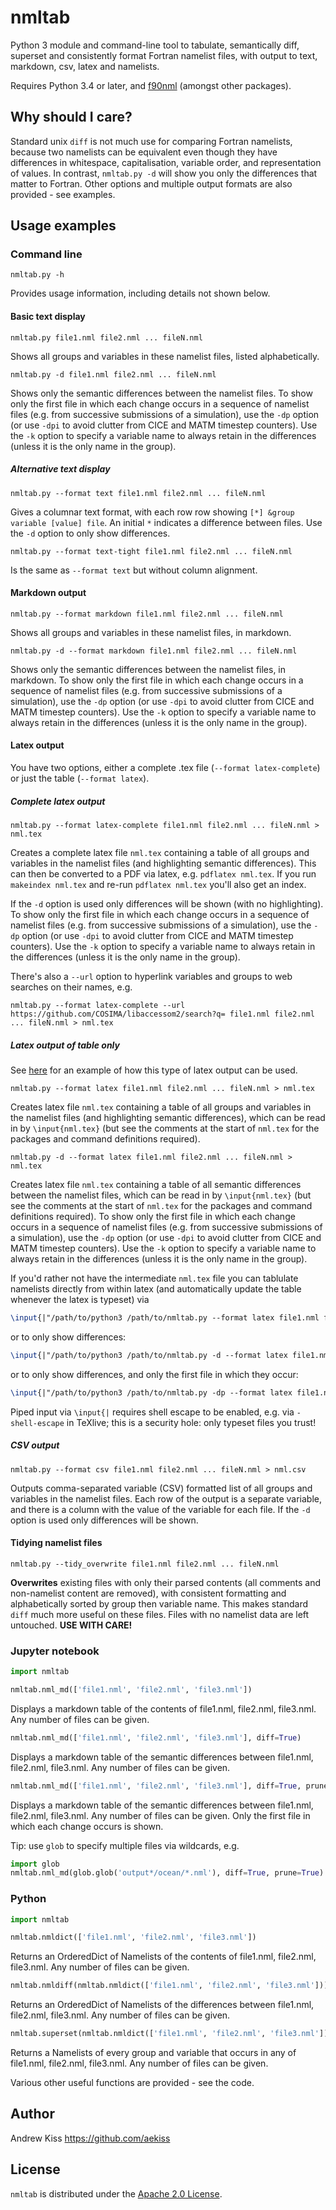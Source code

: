 # nmltab

Python 3 module and command-line tool to tabulate, semantically diff, superset and consistently format Fortran namelist files, with output to text, markdown, csv, latex and namelists.

Requires Python 3.4 or later, and [f90nml](https://github.com/marshallward/f90nml) (amongst other packages).

## Why should I care?

Standard unix `diff` is not much use for comparing Fortran namelists, because two namelists can be equivalent even though they have differences in whitespace, capitalisation, variable order, and representation of values. 
In contrast, `nmltab.py -d` will show you only the differences that matter to Fortran. Other options and multiple output formats are also provided - see examples.

## Usage examples

### Command line
```
nmltab.py -h
```
Provides usage information, including details not shown below.

#### Basic text display
```
nmltab.py file1.nml file2.nml ... fileN.nml
```
Shows all groups and variables in these namelist files, listed alphabetically.

```
nmltab.py -d file1.nml file2.nml ... fileN.nml
```
Shows only the semantic differences between the namelist files.
To show only the first file in which each change occurs in a sequence of namelist files (e.g. from successive submissions of a simulation), use the `-dp` option (or use `-dpi` to avoid clutter from CICE and MATM timestep counters). Use the `-k` option to specify a variable name to always retain in the differences (unless it is the only name in the group).

##### Alternative text display

```
nmltab.py --format text file1.nml file2.nml ... fileN.nml
```
Gives a columnar text format, with each row row showing `[*] &group variable [value] file`. An initial `*` indicates a difference between files. Use the `-d` option to only show differences.

```
nmltab.py --format text-tight file1.nml file2.nml ... fileN.nml
```
Is the same as `--format text` but without column alignment.

#### Markdown output
```
nmltab.py --format markdown file1.nml file2.nml ... fileN.nml
```
Shows all groups and variables in these namelist files, in markdown.

```
nmltab.py -d --format markdown file1.nml file2.nml ... fileN.nml
```
Shows only the semantic differences between the namelist files, in markdown.
To show only the first file in which each change occurs in a sequence of namelist files (e.g. from successive submissions of a simulation), use the `-dp` option (or use `-dpi` to avoid clutter from CICE and MATM timestep counters). Use the `-k` option to specify a variable name to always retain in the differences (unless it is the only name in the group).

#### Latex output
You have two options, either a complete .tex file (`--format latex-complete`) or just the table (`--format latex`).

##### Complete latex output

```
nmltab.py --format latex-complete file1.nml file2.nml ... fileN.nml > nml.tex
```
Creates a complete latex file `nml.tex` containing a table of all groups and variables in the namelist files (and highlighting semantic differences). This can then be converted to a PDF via latex, e.g. `pdflatex nml.tex`. If you run `makeindex nml.tex` and re-run `pdflatex nml.tex` you'll also get an index.

If the `-d` option is used only differences will be shown (with no highlighting). To show only the first file in which each change occurs in a sequence of namelist files (e.g. from successive submissions of a simulation), use the `-dp` option (or use `-dpi` to avoid clutter from CICE and MATM timestep counters). Use the `-k` option to specify a variable name to always retain in the differences (unless it is the only name in the group).

There's also a `--url` option to hyperlink variables and groups to web searches on their names, e.g.
```
nmltab.py --format latex-complete --url https://github.com/COSIMA/libaccessom2/search?q= file1.nml file2.nml ... fileN.nml > nml.tex
```

##### Latex output of table only

See [here](https://github.com/aekiss/namelist-check) for an example of how this type of latex output can be used. 

```
nmltab.py --format latex file1.nml file2.nml ... fileN.nml > nml.tex
```
Creates latex file `nml.tex` containing a table of all groups and variables in the namelist files (and highlighting semantic differences), which can be read in by `\input{nml.tex}` (but see the comments at the start of `nml.tex` for the packages and command definitions required).

```
nmltab.py -d --format latex file1.nml file2.nml ... fileN.nml > nml.tex
```
Creates latex file `nml.tex` containing a table of all semantic differences between the namelist files, which can be read in by `\input{nml.tex}` (but see the comments at the start of `nml.tex` for the packages and command definitions required). To show only the first file in which each change occurs in a sequence of namelist files (e.g. from successive submissions of a simulation), use the `-dp` option (or use `-dpi` to avoid clutter from CICE and MATM timestep counters). Use the `-k` option to specify a variable name to always retain in the differences (unless it is the only name in the group).

If you'd rather not have the intermediate `nml.tex` file you can tablulate namelists directly from within latex (and automatically update the table whenever the latex is typeset) via
```latex
\input{|"/path/to/python3 /path/to/nmltab.py --format latex file1.nml file2.nml ... fileN.nml"}
```
or to only show differences:
```latex
\input{|"/path/to/python3 /path/to/nmltab.py -d --format latex file1.nml file2.nml ... fileN.nml"}
```
or to only show differences, and only the first file in which they occur:
```latex
\input{|"/path/to/python3 /path/to/nmltab.py -dp --format latex file1.nml file2.nml ... fileN.nml"}
```
Piped input via `\input{|` requires shell escape to be enabled, e.g. via `-shell-escape` in TeXlive; this is a security hole: only typeset files you trust!

##### CSV output

```
nmltab.py --format csv file1.nml file2.nml ... fileN.nml > nml.csv
```
Outputs comma-separated variable (CSV) formatted list of all groups and variables in the namelist files. Each row of the output is a separate variable, and there is a column with the value of the variable for each file. If the `-d` option is used only differences will be shown.

#### Tidying namelist files
```
nmltab.py --tidy_overwrite file1.nml file2.nml ... fileN.nml
```
**Overwrites** existing files with only their parsed contents
(all comments and non-namelist content are removed),
with consistent formatting and alphabetically sorted 
by group then variable name.
This makes standard `diff` much more useful on these files.
Files with no namelist data are left untouched.
**USE WITH CARE!**

### Jupyter notebook
```python
import nmltab
```
```python
nmltab.nml_md(['file1.nml', 'file2.nml', 'file3.nml'])
```
Displays a markdown table of the contents of file1.nml, file2.nml, file3.nml. Any number of files can be given.
```python
nmltab.nml_md(['file1.nml', 'file2.nml', 'file3.nml'], diff=True)
```
Displays a markdown table of the semantic differences between file1.nml, file2.nml, file3.nml. Any number of files can be given.
```python
nmltab.nml_md(['file1.nml', 'file2.nml', 'file3.nml'], diff=True, prune=True)
```
Displays a markdown table of the semantic differences between file1.nml, file2.nml, file3.nml. Any number of files can be given.
Only the first file in which each change occurs is shown.

Tip: use `glob` to specify multiple files via wildcards, e.g.
```python
import glob
nmltab.nml_md(glob.glob('output*/ocean/*.nml'), diff=True, prune=True)
```

### Python
```python
import nmltab
```
```python
nmltab.nmldict(['file1.nml', 'file2.nml', 'file3.nml'])
```
Returns an OrderedDict of Namelists of the contents of file1.nml, file2.nml, file3.nml. Any number of files can be given. 
```python
nmltab.nmldiff(nmltab.nmldict(['file1.nml', 'file2.nml', 'file3.nml']))
```
Returns an OrderedDict of Namelists of the differences between file1.nml, file2.nml, file3.nml. Any number of files can be given. 
```python
nmltab.superset(nmltab.nmldict(['file1.nml', 'file2.nml', 'file3.nml']))
```
Returns a Namelists of every group and variable that occurs in any of file1.nml, file2.nml, file3.nml. Any number of files can be given. 

Various other useful functions are provided - see the code.

## Author
Andrew Kiss <https://github.com/aekiss>


## License
`nmltab` is distributed under the [Apache 2.0 License](http://www.apache.org/licenses/LICENSE-2.0.txt).

